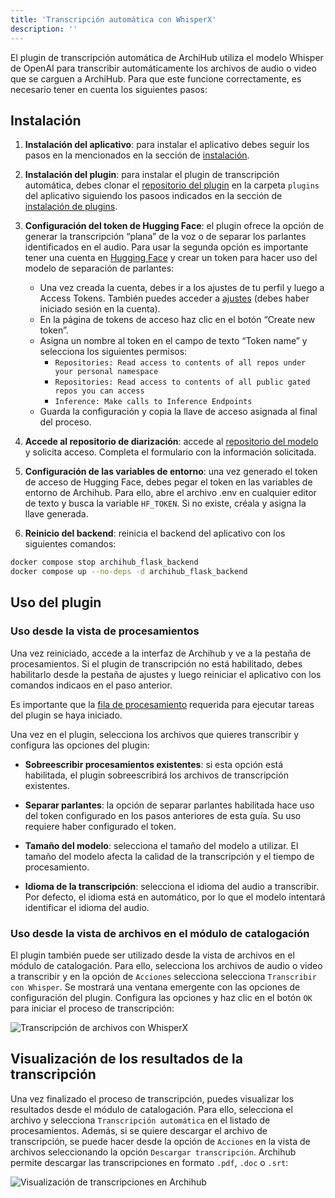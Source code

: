 ```yaml
---
title: 'Transcripción automática con WhisperX'
description: ''
---
```


El plugin de transcripción automática de ArchiHub utiliza el modelo Whisper de OpenAI para transcribir automáticamente los archivos de audio o video que se carguen a ArchiHub. Para que este funcione correctamente, es necesario tener en cuenta los siguientes pasos:


## Instalación

1. **Instalación del aplicativo**: para instalar el aplicativo debes seguir los pasos en la mencionados en la sección de [instalación](../install_local).

2. **Instalación del plugin**: para instalar el plugin de transcripción automática, debes clonar el [repositorio del plugin](https://github.com/Archihub-App/transcribeWhisperX.git) en la carpeta `plugins` del aplicativo siguiendo los pasoos indicados en la sección de [instalación de plugins](../install_plugin).

3. **Configuración del token de Hugging Face**: el plugin ofrece la opción de generar la transcripción “plana” de la voz o de separar los parlantes identificados en el audio. Para usar la segunda opción es importante tener una cuenta en [Hugging Face](https://huggingface.co/) y crear un token para hacer uso del modelo de separación de parlantes:

    - Una vez creada la cuenta, debes ir a los ajustes de tu perfil y luego a Access Tokens. También puedes acceder a [ajustes](https://huggingface.co/settings/tokens) (debes haber iniciado sesión en la cuenta).
    - En la página de tokens de acceso haz clic en el botón “Create new token”.
    - Asigna un nombre al token en el campo de texto “Token name” y selecciona los siguientes permisos:
        - `Repositories: Read access to contents of all repos under your personal namespace`
        - `Repositories: Read access to contents of all public gated repos you can access`
        - `Inference: Make calls to Inference Endpoints`
    - Guarda la configuración y copia la llave de acceso asignada al final del proceso.

4. **Accede al repositorio de diarización**: accede al [repositorio del modelo](https://huggingface.co/pyannote/speaker-diarization-3.1) y solicita acceso. Completa el formulario con la información solicitada.

5. **Configuración de las variables de entorno**: una vez generado el token de acceso de Hugging Face, debes pegar el token en las variables de entorno de Archihub. Para ello, abre el archivo .env en cualquier editor de texto y busca la variable `HF_TOKEN`. Si no existe, créala y asigna la llave generada.

6. **Reinicio del backend**: reinicia el backend del aplicativo con los siguientes comandos:

```bash
docker compose stop archihub_flask_backend
docker compose up --no-deps -d archihub_flask_backend
```

## Uso del plugin

### Uso desde la vista de procesamientos

Una vez reiniciado, accede a la interfaz de Archihub y ve a la pestaña de procesamientos. Si el plugin de transcripción no está habilitado, debes habilitarlo desde la pestaña de ajustes y luego reiniciar el aplicativo con los comandos indicaos en el paso anterior.

Es importante que la [fila de procesamiento](../nodos/#las-filas-de-procesos) requerida para ejecutar tareas del plugin se haya iniciado.

Una vez en el plugin, selecciona los archivos que quieres transcribir y configura las opciones del plugin:

- **Sobreescribir procesamientos existentes**: si esta opción está habilitada, el plugin sobreescribirá los archivos de transcripción existentes.

- **Separar parlantes**: la opción de separar parlantes habilitada hace uso del token configurado en los pasos anteriores de esta guía. Su uso requiere haber configurado el token.

- **Tamaño del modelo**: selecciona el tamaño del modelo a utilizar. El tamaño del modelo afecta la calidad de la transcripción y el tiempo de procesamiento.

- **Idioma de la transcripción**: selecciona el idioma del audio a transcribir. Por defecto, el idioma está en automático, por lo que el modelo intentará identificar el idioma del audio.

### Uso desde la vista de archivos en el módulo de catalogación

El plugin también puede ser utilizado desde la vista de archivos en el módulo de catalogación. Para ello, selecciona los archivos de audio o video a transcribir y en la opción de `Acciones` selecciona selecciona `Transcribir con Whisper`. Se mostrará una ventana emergente con las opciones de configuración del plugin. Configura las opciones y haz clic en el botón `OK` para iniciar el proceso de transcripción:

![Transcripción de archivos con WhisperX](/archihub.github.io/imagenes/transcribe_cat.gif)

## Visualización de los resultados de la transcripción

Una vez finalizado el proceso de transcripción, puedes visualizar los resultados desde el módulo de catalogación. Para ello, selecciona el archivo y selecciona `Transcripción automática` en el listado de procesamientos. Además, si se quiere descargar el archivo de transcripción, se puede hacer desde la opción de `Acciones` en la vista de archivos seleccionando la opción `Descargar transcripción`. Archihub permite descargar las transcripciones en formato `.pdf`, `.doc` o `.srt`:

![Visualización de transcripciones en Archihub](/archihub.github.io/imagenes/download_transcription.gif)
